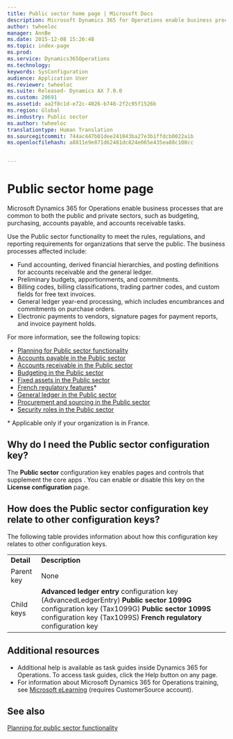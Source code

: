 ```yaml
---
title: Public sector home page | Microsoft Docs
description: Microsoft Dynamics 365 for Operations enable business processes that are common to both the public and private sectors, such as budgeting, purchasing, accounts payable, and accounts receivable tasks.
author: twheeloc
manager: AnnBe
ms.date: 2015-12-08 15:26:48
ms.topic: index-page
ms.prod: 
ms.service: Dynamics365Operations
ms.technology: 
keywords: SysConfiguration
audience: Application User
ms.reviewer: twheeloc
ms.suite: Released- Dynamics AX 7.0.0
ms.custom: 20691
ms.assetid: aa2f8c1d-e72c-4026-b748-2f2c95f1526b
ms.region: Global
ms.industry: Public sector
ms.author: twheeloc
translationtype: Human Translation
ms.sourcegitcommit: 744ac447b01dee241043ba27e3b1ffdcb0022a1b
ms.openlocfilehash: a8811e9e871d62481dc824e065e435ea88c108cc


---
```


# <a name="public-sector-home-page"></a>Public sector home page

Microsoft Dynamics 365 for Operations enable business processes that are common to both the public and private sectors, such as budgeting, purchasing, accounts payable, and accounts receivable tasks. 

Use the Public sector functionality to meet the rules, regulations, and reporting requirements for organizations that serve the public. The business processes affected include:

-   Fund accounting, derived financial hierarchies, and posting definitions for accounts receivable and the general ledger.
-   Preliminary budgets, apportionments, and commitments.
-   Billing codes, billing classifications, trading partner codes, and custom fields for free text invoices.
-   General ledger year-end processing, which includes encumbrances and commitments on purchase orders.
-   Electronic payments to vendors, signature pages for payment reports, and invoice payment holds.

 For more information, see the following topics:

-   [Planning for Public sector functionality](https://docs.microsoft.com/en-us/dynamics365/operations/financials/public-sector/planning-for-public-sector-functionality)
-   [Accounts payable in the Public sector](https://docs.microsoft.com/en-us/dynamics365/operations/financials/public-sector/accounts-payable-in-the-public-sector)
-   [Accounts receivable in the Public sector](https://docs.microsoft.com/en-us/dynamics365/operations/financials/public-sector/accounts-receivable-in-the-public-sector)
-   [Budgeting in the Public sector](https://docs.microsoft.com/en-us/dynamics365/operations/financials/public-sector/budgeting-in-the-public-sector)
-   [Fixed assets in the Public sector](https://docs.microsoft.com/en-us/dynamics365/operations/financials/public-sector/fixed-assets-in-the-public-sector)
-   [French regulatory features](https://docs.microsoft.com/en-us/dynamics365/operations/financials/localizations/europe/public-sector-accounting-in-france)\*
-   [General ledger in the Public sector](https://docs.microsoft.com/en-us/dynamics365/operations/financials/public-sector/general-ledger-in-the-public-sector)
-   [Procurement and sourcing in the Public sector](https://docs.microsoft.com/en-us/dynamics365/operations/financials/public-sector/procurement-and-sourcing-in-the-public-sector)
-   [Security roles in the Public sector](http://ax.help.dynamics.com/en/wiki/security-roles-in-the-public-sector-2/)

\* Applicable only if your organization is in France.

## <a name="why-do-i-need-the-public-sector-configuration-key"></a>Why do I need the Public sector configuration key?
The **Public sector** configuration key enables pages and controls that supplement the core apps . You can enable or disable this key on the **License configuration** page.

## <a name="how-does-the-public-sector-configuration-key-relate-to-other-configuration-keys"></a>How does the Public sector configuration key relate to other configuration keys?
The following table provides information about how this configuration key relates to other configuration keys.

|            |                                                                                                                                                                                                                     |
|------------|---------------------------------------------------------------------------------------------------------------------------------------------------------------------------------------------------------------------|
| **Detail** | **Description**                                                                                                                                                                                                     |
| Parent key | None                                                                                                                                                                                                                |
| Child keys | **Advanced ledger entry** configuration key (AdvancedLedgerEntry) **Public sector 1099G** configuration key (Tax1099G) **Public sector 1099S** configuration key (Tax1099S) **French regulatory** configuration key |

## <a name="additional-resources"></a>Additional resources
-   Additional help is available as task guides inside Dynamics 365 for Operations. To access task guides, click the Help button on any page.
-   For information about Microsoft Dynamics 365 for Operations training, see [Microsoft eLearning](https://mbs2.microsoft.com/members/elearning/dynamicstrainingcert.aspx) (requires CustomerSource account).


<a name="see-also"></a>See also
--------

[Planning for public sector functionality](https://ax.help.dynamics.com/en/wiki/Planning-for-public-sector-functionality)




<!--HONumber=Feb17_HO3-->



